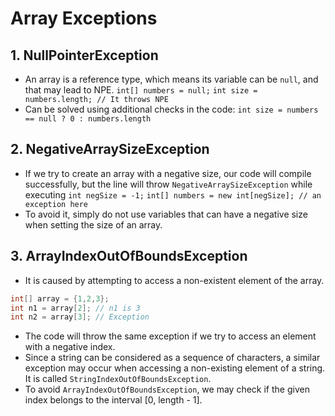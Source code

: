 # Array Exceptions
## 1. NullPointerException
* An array is a reference type, which means its variable can be `null`, and that may lead to NPE.
`int[] numbers = null;`
`int size = numbers.length; // It throws NPE`
* Can be solved using additional checks in the code:
`int size = numbers == null ? 0 : numbers.length`

## 2. NegativeArraySizeException
* If we try to create an array with a negative size, our code will compile successfully, but the line will throw `NegativeArraySizeException` while executing
`int negSize = -1;`
`int[] numbers = new int[negSize]; // an exception here`
* To avoid it, simply do not use variables that can have a negative size when setting the size of an array.

## 3. ArrayIndexOutOfBoundsException
* It is caused by attempting to access a non-existent element of the array.
```java
int[] array = {1,2,3}; 
int n1 = array[2]; // n1 is 3
int n2 = array[3]; // Exception
```
* The code will throw the same exception if we try to access an element with a negative index.
* Since a string can be considered as a sequence of characters, a similar exception may occur when accessing a non-existing element of a string. It is called `StringIndexOutOfBoundsException`.
* To avoid `ArrayIndexOutOfBoundsException`, we may check if the given index belongs to the interval [0, length - 1].